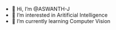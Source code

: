 - 👋 Hi, I’m @ASWANTH-J
- 👀 I’m interested in Aritificial Intelligence
- 🌱 I’m currently learning Computer Vision

<!---
ASWANTH-J/ASWANTH-J is a ✨ special ✨ repository because its `README.md` (this file) appears on your GitHub profile.
You can click the Preview link to take a look at your changes.
--->
